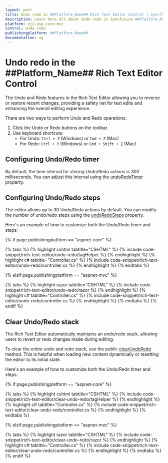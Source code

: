 ```yaml
---
layout: post
title: Undo redo in ##Platform_Name## Rich Text Editor Control | Syncfusion
description: Learn here all about Undo redo in Syncfusion ##Platform_Name## Rich Text Editor control of Syncfusion Essential JS 2 and more.
platform: ej2-asp-core-mvc
control: Undo redo
publishingplatform: ##Platform_Name##
documentation: ug
---
```


# Undo redo in the  ##Platform_Name## Rich Text Editor Control

The Undo and Redo features in the Rich Text Editor allowing you to reverse or restore recent changes, providing a safety net for text edits and enhancing the overall editing experience.

There are two ways to perform Undo and Redo operations:

1. Click the Undo or Redo buttons on the toolbar.
2. Use keyboard shortcuts:
   - For Undo: `Ctrl + Z` (Windows) or `Cmd + Z` (Mac)
   - For Redo: `Ctrl + Y` (Windows) or `Cmd + Shift + Z` (Mac)

## Configuring Undo/Redo timer

By default, the time interval for storing Undo/Redo actions is 300 milliseconds. You can adjust this interval using the [undoRedoTimer](https://help.syncfusion.com/cr/aspnetcore-js2/syncfusion.ej2.richtexteditor.richtexteditor.html#Syncfusion_EJ2_RichTextEditor_RichTextEditor_UndoRedoTimer) property.

## Configuring Undo/Redo steps

The editor allows up to 30 Undo/Redo actions by default. You can modify the number of undo/redo steps using the [undoRedoSteps](https://help.syncfusion.com/cr/aspnetcore-js2/syncfusion.ej2.richtexteditor.richtexteditor.html#Syncfusion_EJ2_RichTextEditor_RichTextEditor_UndoRedoSteps) property.

Here's an example of how to customize both the Undo/Redo timer and steps:

{% if page.publishingplatform == "aspnet-core" %}

{% tabs %}
{% highlight cshtml tabtitle="CSHTML" %}
{% include code-snippet/rich-text-editor/undo-redo/tagHelper %}
{% endhighlight %}
{% highlight c# tabtitle="Controller.cs" %}
{% include code-snippet/rich-text-editor/undo-redo/controller.cs %}
{% endhighlight %}
{% endtabs %}

{% elsif page.publishingplatform == "aspnet-mvc" %}

{% tabs %}
{% highlight razor tabtitle="CSHTML" %}
{% include code-snippet/rich-text-editor/undo-redo/razor %}
{% endhighlight %}
{% highlight c# tabtitle="Controller.cs" %}
{% include code-snippet/rich-text-editor/undo-redo/controller.cs %}
{% endhighlight %}
{% endtabs %}
{% endif %}

## Clear Undo/Redo stack

The Rich Text Editor automatically maintains an undo/redo stack, allowing users to revert or redo changes made during editing.

To clear the entire undo and redo stack, use the public [clearUndoRedo](https://help.syncfusion.com/cr/aspnetcore-js2/Syncfusion.EJ2.RichTextEditor.SfRichTextEditor.html#Syncfusion_EJ2_RichTextEditor_SfRichTextEditor_clearUndoRedo) method. This is helpful when loading new content dynamically or resetting the editor to its initial state.

Here's an example of how to customize both the Undo/Redo timer and steps:

{% if page.publishingplatform == "aspnet-core" %}

{% tabs %}
{% highlight cshtml tabtitle="CSHTML" %}
{% include code-snippet/rich-text-editor/clear-undo-redo/tagHelper %}
{% endhighlight %}
{% highlight c# tabtitle="Controller.cs" %}
{% include code-snippet/rich-text-editor/clear-undo-redo/controller.cs %}
{% endhighlight %}
{% endtabs %}

{% elsif page.publishingplatform == "aspnet-mvc" %}

{% tabs %}
{% highlight razor tabtitle="CSHTML" %}
{% include code-snippet/rich-text-editor/clear-undo-redo/razor %}
{% endhighlight %}
{% highlight c# tabtitle="Controller.cs" %}
{% include code-snippet/rich-text-editor/clear-undo-redo/controller.cs %}
{% endhighlight %}
{% endtabs %}
{% endif %}